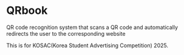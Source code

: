 # QRbook
QR code recognition system that scans a QR code and automatically redirects the user to the corresponding website


This is for KOSAC(Korea Student Advertising Competition) 2025.
